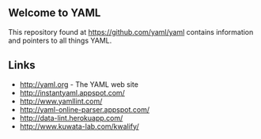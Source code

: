 ## Welcome to YAML

This repository found at https://github.com/yaml/yaml contains information and
pointers to all things YAML.

## Links

* http://yaml.org - The YAML web site
* http://instantyaml.appspot.com/
* http://www.yamllint.com/
* http://yaml-online-parser.appspot.com/
* http://data-lint.herokuapp.com/
* http://www.kuwata-lab.com/kwalify/
